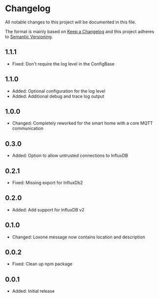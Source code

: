 # Changelog

All notable changes to this project will be documented in this file.

The format is mainly based on [Keep a Changelog](http://keepachangelog.com/)
and this project adheres to [Semantic Versioning](http://semver.org/).

## 1.1.1

* Fixed: Don't require the log level in the ConfigBase

## 1.1.0

* Added: Optional configuration for the log level
* Added: Additional debug and trace log output

## 1.0.0

* Changed: Completely reworked for the smart home with a core MQTT communication

## 0.3.0

* Added: Option to allow untrusted connections to InfluxDB

## 0.2.1

* Fixed: Missing export for InfluxDb2

## 0.2.0

* Added: Add support for InfluxDB v2

## 0.1.0

* Changed: Loxone message now contains location and description

## 0.0.2

* Fixed: Clean up npm package

## 0.0.1

* Added: Initial release
